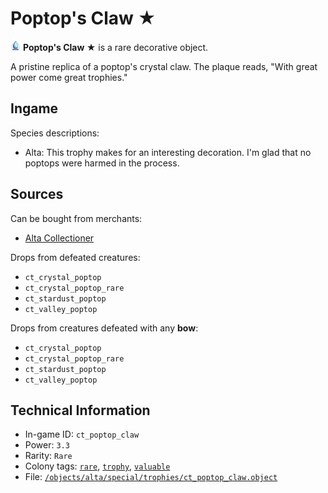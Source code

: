 # Poptop's Claw ★

<img src="https://raw.githubusercontent.com/Ceterai/Enternia/main/objects/alta/special/trophies/ct_poptop_claw.png" alt="Poptop's Claw ★ icon" loading="lazy" height=16px width="auto" /> **Poptop's Claw ★** is a rare decorative object.

A pristine replica of a poptop's crystal claw. The plaque reads, "With great power come great trophies."

## Ingame

Species descriptions:

- Alta: This trophy makes for an interesting decoration. I'm glad that no poptops were harmed in the process.

## Sources

Can be bought from merchants:

- [Alta Collectioner](https://ceterai.github.io/MyEnternia/Wiki/AltaCollectioner)

Drops from defeated creatures:

- `ct_crystal_poptop`
- `ct_crystal_poptop_rare`
- `ct_stardust_poptop`
- `ct_valley_poptop`

Drops from creatures defeated with any **bow**:

- `ct_crystal_poptop`
- `ct_crystal_poptop_rare`
- `ct_stardust_poptop`
- `ct_valley_poptop`

## Technical Information

- In-game ID: `ct_poptop_claw`
- Power: `3.3`
- Rarity: `Rare`
- Colony tags: [`rare`](https://ceterai.github.io/MyEnternia/Wiki/Tags/Rare), [`trophy`](https://ceterai.github.io/MyEnternia/Wiki/Tags/Trophy), [`valuable`](https://ceterai.github.io/MyEnternia/Wiki/Tags/Valuable)
- File: [`/objects/alta/special/trophies/ct_poptop_claw.object`](https://github.com/Ceterai/Enternia/blob/main/objects/alta/special/trophies/ct_poptop_claw.object)
